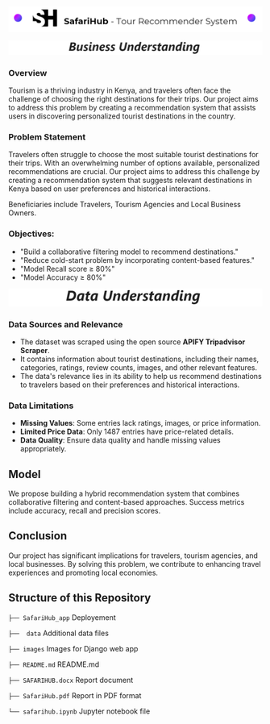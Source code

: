 <p align="center">
  <img src="images\Hub_title.png" alt="[YOUR_IMAGE_ALT]">
</p>

<p align="center">
  <img src="images\Screenshot 2024-08-08 115134.png" alt="">
</p>

### Overview
Tourism is a thriving industry in Kenya, and travelers often face the challenge of choosing the right destinations for their trips. Our project aims to address this problem by creating a recommendation system that assists users in discovering personalized tourist destinations in the country.

### Problem Statement

Travelers often struggle to choose the most suitable tourist destinations for their trips. With an overwhelming number of options available, personalized recommendations are crucial. Our project aims to address this challenge by creating a recommendation system that suggests relevant destinations in Kenya based on user preferences and historical interactions.

Beneficiaries include Travelers, Tourism Agencies and Local Business Owners.

### Objectives:

- "Build a collaborative filtering model to recommend destinations."
- "Reduce cold-start problem by incorporating content-based features."
- "Model Recall score ≥ 80%"
- "Model Accuracy ≥ 80%"

<p align="center">
  <img src="images\Screenshot 2024-08-08 115159.png" alt="">
</p>

### Data Sources and Relevance
- The dataset was scraped using the open source **APIFY Tripadvisor Scraper**.
- It contains information about tourist destinations, including their names, categories, ratings, review counts, images, and other relevant features.
- The data's relevance lies in its ability to help us recommend destinations to travelers based on their preferences and historical interactions.

### Data Limitations
- **Missing Values**: Some entries lack ratings, images, or price information.
- **Limited Price Data**: Only 1487 entries have price-related details.
- **Data Quality**: Ensure data quality and handle missing values appropriately.

## Model
We propose building a hybrid recommendation system that combines collaborative filtering and content-based approaches. Success metrics include accuracy, recall and precision scores.


## Conclusion
Our project has significant implications for travelers, tourism agencies, and local businesses. By solving this problem, we contribute to enhancing travel experiences and promoting local economies.

## Structure of this Repository


`├── SafariHub_app`           Deployement

`├──  data`                   Additional data files

`├── images`                 Images for Django web app
  
`├── README.md`                README.md 
 
`├── SAFARIHUB.docx`           Report document
 
`├── SafariHub.pdf`            Report in PDF format
 
`└── safarihub.ipynb`          Jupyter notebook file

   

